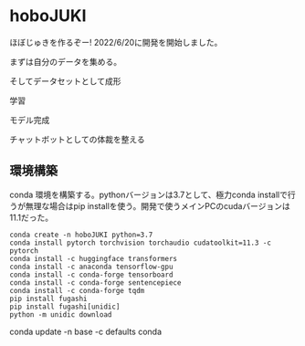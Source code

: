 # hoboJUKI
ほぼじゅきを作るぞー! 2022/6/20に開発を開始しました。

まずは自分のデータを集める。

そしてデータセットとして成形

学習

モデル完成

チャットボットとしての体裁を整える

## 環境構築
conda 環境を構築する。pythonバージョンは3.7として、極力conda installで行うが無理な場合はpip installを使う。開発で使うメインPCのcudaバージョンは11.1だった。
```
conda create -n hoboJUKI python=3.7
conda install pytorch torchvision torchaudio cudatoolkit=11.3 -c pytorch
conda install -c huggingface transformers
conda install -c anaconda tensorflow-gpu
conda install -c conda-forge tensorboard
conda install -c conda-forge sentencepiece
conda install -c conda-forge tqdm
pip install fugashi
pip install fugashi[unidic]
python -m unidic download
```

conda update -n base -c defaults conda
